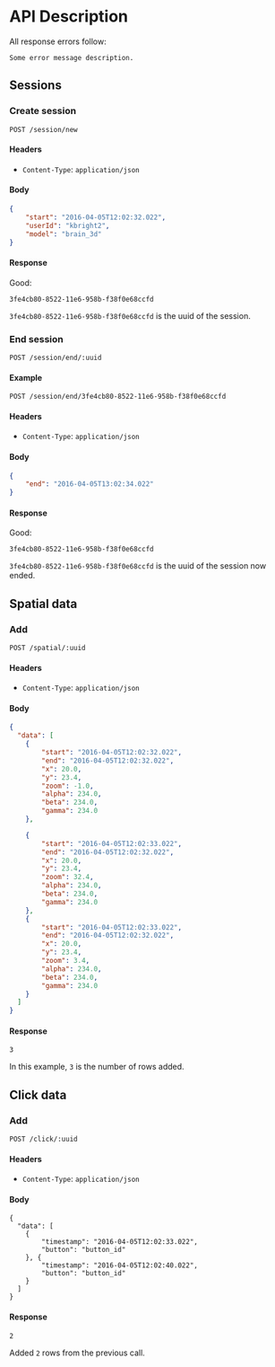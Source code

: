 # API Description

All response errors follow: 

```
Some error message description.
```

## Sessions

### Create session

`POST /session/new` 

#### Headers

* `Content-Type`: `application/json`

#### Body

```json
{
    "start": "2016-04-05T12:02:32.022",
    "userId": "kbright2",
    "model": "brain_3d"
}
```

#### Response 

Good:

```
3fe4cb80-8522-11e6-958b-f38f0e68ccfd
```

`3fe4cb80-8522-11e6-958b-f38f0e68ccfd` is the uuid of the session.

### End session

`POST /session/end/:uuid`

#### Example

`POST /session/end/3fe4cb80-8522-11e6-958b-f38f0e68ccfd`

#### Headers

* `Content-Type`: `application/json`


#### Body

```json
{
	"end": "2016-04-05T13:02:34.022"
}
```

#### Response 

Good:

```
3fe4cb80-8522-11e6-958b-f38f0e68ccfd
```

`3fe4cb80-8522-11e6-958b-f38f0e68ccfd` is the uuid of the session now ended.

## Spatial data

### Add

`POST /spatial/:uuid`

#### Headers

* `Content-Type`: `application/json`

#### Body

```json
{
  "data": [
    {
        "start": "2016-04-05T12:02:32.022",
        "end": "2016-04-05T12:02:32.022",
        "x": 20.0,
        "y": 23.4,
        "zoom": -1.0,
        "alpha": 234.0,
        "beta": 234.0,
        "gamma": 234.0
    },

    {   
        "start": "2016-04-05T12:02:33.022",
        "end": "2016-04-05T12:02:32.022",
        "x": 20.0,
        "y": 23.4,
        "zoom": 32.4,
        "alpha": 234.0,
        "beta": 234.0,
        "gamma": 234.0
    },
    {
        "start": "2016-04-05T12:02:33.022",
        "end": "2016-04-05T12:02:32.022",
        "x": 20.0,
        "y": 23.4,
        "zoom": 3.4,
        "alpha": 234.0,
        "beta": 234.0,
        "gamma": 234.0
    }
  ]
}
```

#### Response

```
3
```

In this example, `3` is the number of rows added.

## Click data

### Add

`POST /click/:uuid`

#### Headers

* `Content-Type`: `application/json`

#### Body

```
{
  "data": [
    {
        "timestamp": "2016-04-05T12:02:33.022",
        "button": "button_id"
    }, {
        "timestamp": "2016-04-05T12:02:40.022",
        "button": "button_id"
    }
  ]
}
```

#### Response

```
2
```

Added `2` rows from the previous call. 
